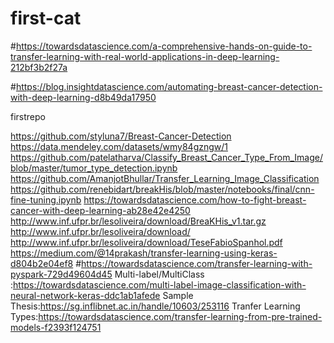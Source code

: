 # first-cat
#https://towardsdatascience.com/a-comprehensive-hands-on-guide-to-transfer-learning-with-real-world-applications-in-deep-learning-212bf3b2f27a

#https://blog.insightdatascience.com/automating-breast-cancer-detection-with-deep-learning-d8b49da17950


firstrepo

https://github.com/styluna7/Breast-Cancer-Detection
https://data.mendeley.com/datasets/wmy84gzngw/1
https://github.com/patelatharva/Classify_Breast_Cancer_Type_From_Image/blob/master/tumor_type_detection.ipynb
https://github.com/AmanjotBhullar/Transfer_Learning_Image_Classification
https://github.com/renebidart/breakHis/blob/master/notebooks/final/cnn-fine-tuning.ipynb
https://towardsdatascience.com/how-to-fight-breast-cancer-with-deep-learning-ab28e42e4250
http://www.inf.ufpr.br/lesoliveira/download/BreaKHis_v1.tar.gz
http://www.inf.ufpr.br/lesoliveira/download/
http://www.inf.ufpr.br/lesoliveira/download/TeseFabioSpanhol.pdf
https://medium.com/@14prakash/transfer-learning-using-keras-d804b2e04ef8
#https://towardsdatascience.com/transfer-learning-with-pyspark-729d49604d45
Multi-label/MultiClass :https://towardsdatascience.com/multi-label-image-classification-with-neural-network-keras-ddc1ab1afede
Sample Thesis:https://sg.inflibnet.ac.in/handle/10603/253116
Tranfer Learning Types:https://towardsdatascience.com/transfer-learning-from-pre-trained-models-f2393f124751
